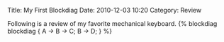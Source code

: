 Title: My First Blockdiag
Date: 2010-12-03 10:20
Category: Review

Following is a review of my favorite mechanical keyboard.
{% blockdiag
    blockdiag {
        A -> B -> C;
        B -> D;
    }
%}
